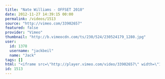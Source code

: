 ```yaml
---
title: "Nate Williams - OFFSET 2010"
date: 2012-11-27 14:39:15 00:00
permalink: /videos/1513
source: "http://vimeo.com/33902657"
featured: false
provider: "Vimeo"
thumbnail: "http://b.vimeocdn.com/ts/230/524/230524179_1280.jpg"
user:
  id: 1378
  username: "jackbeil"
  name: "Jack"
tags: []
html: "<iframe src=\"http://player.vimeo.com/video/33902657\" width=\"1280\" height=\"720\" frameborder=\"0\" webkitAllowFullScreen mozallowfullscreen allowFullScreen></iframe>"
id: 1513
---
```


